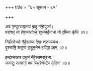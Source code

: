 +++
title = "६५ सूक्तम् - ६५"

+++

अव॑ म॒न्युरवाय॒ताव॑ बा॒हू म॑नो॒युजा॑।  
परा॑शर॒ त्वं तेषा॒म्परा॑ञ्चं॒ शुष्म॑मर्द॒याधा॑ नो र॒यिमा कृ॑धि ॥१॥

निर्ह॑स्तेभ्यो नैर्ह॒स्तम्यं दे॑वाः॒ शरु॒मस्य॑थ।  
वृ॒श्चामि॒ शत्रू॑णां बा॒हून॒नेन॑ ह॒विषा॒ ऽहम् ॥२॥

इन्द्र॑श्चकार प्रथ॒मं नै॑र्ह॒स्तमसु॑रेभ्यः।  
जय॑न्तु॒ सत्वा॑नो॒ मम॑ स्थि॒रेणेन्द्रे॑ण मे॒दिना॑ ॥३॥
